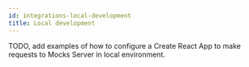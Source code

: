 ```yaml
---
id: integrations-local-development
title: Local development
---
```


TODO, add examples of how to configure a Create React App to make requests to Mocks Server in local environment.

